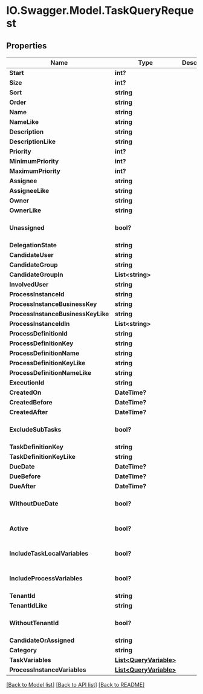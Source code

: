 # IO.Swagger.Model.TaskQueryRequest
## Properties

Name | Type | Description | Notes
------------ | ------------- | ------------- | -------------
**Start** | **int?** |  | [optional] 
**Size** | **int?** |  | [optional] 
**Sort** | **string** |  | [optional] 
**Order** | **string** |  | [optional] 
**Name** | **string** |  | [optional] 
**NameLike** | **string** |  | [optional] 
**Description** | **string** |  | [optional] 
**DescriptionLike** | **string** |  | [optional] 
**Priority** | **int?** |  | [optional] 
**MinimumPriority** | **int?** |  | [optional] 
**MaximumPriority** | **int?** |  | [optional] 
**Assignee** | **string** |  | [optional] 
**AssigneeLike** | **string** |  | [optional] 
**Owner** | **string** |  | [optional] 
**OwnerLike** | **string** |  | [optional] 
**Unassigned** | **bool?** |  | [optional] [default to false]
**DelegationState** | **string** |  | [optional] 
**CandidateUser** | **string** |  | [optional] 
**CandidateGroup** | **string** |  | [optional] 
**CandidateGroupIn** | **List&lt;string&gt;** |  | [optional] 
**InvolvedUser** | **string** |  | [optional] 
**ProcessInstanceId** | **string** |  | [optional] 
**ProcessInstanceBusinessKey** | **string** |  | [optional] 
**ProcessInstanceBusinessKeyLike** | **string** |  | [optional] 
**ProcessInstanceIdIn** | **List&lt;string&gt;** |  | [optional] 
**ProcessDefinitionId** | **string** |  | [optional] 
**ProcessDefinitionKey** | **string** |  | [optional] 
**ProcessDefinitionName** | **string** |  | [optional] 
**ProcessDefinitionKeyLike** | **string** |  | [optional] 
**ProcessDefinitionNameLike** | **string** |  | [optional] 
**ExecutionId** | **string** |  | [optional] 
**CreatedOn** | **DateTime?** |  | [optional] 
**CreatedBefore** | **DateTime?** |  | [optional] 
**CreatedAfter** | **DateTime?** |  | [optional] 
**ExcludeSubTasks** | **bool?** |  | [optional] [default to false]
**TaskDefinitionKey** | **string** |  | [optional] 
**TaskDefinitionKeyLike** | **string** |  | [optional] 
**DueDate** | **DateTime?** |  | [optional] 
**DueBefore** | **DateTime?** |  | [optional] 
**DueAfter** | **DateTime?** |  | [optional] 
**WithoutDueDate** | **bool?** |  | [optional] [default to false]
**Active** | **bool?** |  | [optional] [default to false]
**IncludeTaskLocalVariables** | **bool?** |  | [optional] [default to false]
**IncludeProcessVariables** | **bool?** |  | [optional] [default to false]
**TenantId** | **string** |  | [optional] 
**TenantIdLike** | **string** |  | [optional] 
**WithoutTenantId** | **bool?** |  | [optional] [default to false]
**CandidateOrAssigned** | **string** |  | [optional] 
**Category** | **string** |  | [optional] 
**TaskVariables** | [**List&lt;QueryVariable&gt;**](QueryVariable.md) |  | [optional] 
**ProcessInstanceVariables** | [**List&lt;QueryVariable&gt;**](QueryVariable.md) |  | [optional] 

[[Back to Model list]](../README.md#documentation-for-models) [[Back to API list]](../README.md#documentation-for-api-endpoints) [[Back to README]](../README.md)

